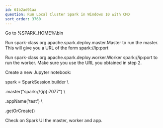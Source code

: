 ```yaml
---
id: 61b2ad91aa
question: Run Local Cluster Spark in Windows 10 with CMD
sort_order: 3760
---
```


Go to %SPARK_HOME%\bin

Run spark-class org.apache.spark.deploy.master.Master to run the master. This will give you a URL of the form spark://ip:port

Run spark-class org.apache.spark.deploy.worker.Worker spark://ip:port to run the worker. Make sure you use the URL you obtained in step 2.

Create a new Jupyter notebook:

spark = SparkSession.builder \

.master("spark://{ip}:7077") \

.appName('test') \

.getOrCreate()

Check on Spark UI the master, worker and app.

